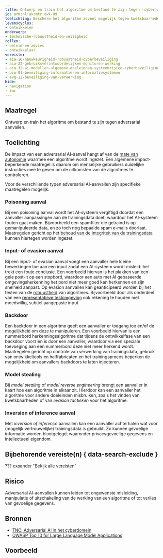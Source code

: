```yaml
---
title: Ontwerp en train het algoritme om bestand te zijn tegen (cyber)aanvallen
id: urn:nl:ak:mtr:owk-09
toelichting: Bescherm het algoritme zoveel mogelijk tegen kwetsbaarheden van adversarial AI-aanvallen. 
levenscyclus:
- ontwikkelen
onderwerp:
- technische-robuustheid-en-veiligheid
rollen:
- beleid-en-advies
- ontwikkelaar
vereiste:
- aia-10-nauwkeurigheid-robuustheid-cyberbeveiliging
- aia-22-gebruiksverantwoordelijken-monitoren-werking
- aia-32-ai-modellen-algemene-doeleinden-systeemrisico-cyberbeveiliging
- bio-01-beveiliging-informatie-en-informatiesystemen
- avg-12-beveiliging-van-verwerking
hide:
- navigation
- toc
---
```


<!-- Let op! onderstaande regel met 'tags' niet weghalen! Deze maakt automatisch de knopjes op basis van de metadata  -->
<!-- tags -->

## Maatregel
Ontwerp en train het algoritme om bestand te zijn tegen adversarial aanvallen.

## Toelichting
De impact van een adversarial AI-aanval hangt af van de [mate van autonomie](../ai-verordening.md#ai-systeem) waarmee een algoritme wordt ingezet. 
Een algemene impact-beperkende maatregel is daarom om menselijke gebruikers duidelijke instructies mee te geven om de uitkomsten van de algoritmes te controleren.

Voor de verschillende typen adversarial AI-aanvallen zijn specifieke maatregelen mogelijk: 

### Poisoning aanval
Bij een poisoning aanval wordt het AI-systeem vergiftigd doordat een aanvaller aanpassingen aan de trainingsdata doet, waardoor het AI-systeem fouten gaat maken. 
Bijvoorbeeld een spamfilter die getraind is op gemanipuleerde data, en zo toch nog bepaalde spam e-mails doorlaat. 
Maatregelen gericht op het [behoud van de integriteit van de trainingsdata](3-dat-11-datamanipulatie.md) kunnen hiertegen worden ingezet.

### Input- of evasion aanval
Bij een input- of evasion aanval voegt een aanvaller hele kleine bewerkingen toe aan een input zodat een AI-systeem wordt misleid: het trekt een foute conclusie. 
Een voorbeeld hiervan is het plakken van een gele post-it op een stopbord, waardoor een auto met AI gebaseerde omgevingsherkenning het bord niet meer goed kan herkennen en zijn snelheid aanpast. 
Op evasion aanvallen kan geanticipeerd worden bij het testen van de [robuustheid](2-owp-34-technische-interventies-robuustheid.md) van algoritmes. Bijvoorbeeld door als onderdeel van een [representatieve testomgeving](5-ver-04-representatieve-testomgeving.md) ook rekening te houden met moedwillig, subtiel aangepaste input.

### Backdoor
Een backdoor in een algoritme geeft een aanvaller er toegang toe en/of de mogelijkheid om deze te manipuleren. 
Een voorbeeld hiervan is een nummerbord herkenningsalgoritme dat tijdens de ontwikkelfase van een backdoor voorzien is door een aanvaller, waardoor via een speciale toevoeging aan een nummerbord deze niet meer herkend wordt. 
Maatregelen gericht op controle van verwerking van trainingsdata, gebruik van ontwikkeltools en halffabricaten en het trainingsproces beperken de mogelijkheid om aanvallers backdoors te laten injecteren.

### Model stealing
Bij *model stealing* of *model reverse engineering* brengt een aanvaller in kaart hoe een algoritme in elkaar zit. 
Hierdoor kan een aanvaller het algoritme voor andere doeleinden misbruiken, zoals het vinden van kwetsbaarheden of van *evasion tactieken* voor het algoritme.

### Inversion of inference aanval
Met *inversion of inference* aanvallen kan een aanvaller achterhalen wat voor (mogelijk vertrouwelijke) trainingsdata is gebruikt. 
Zo kunnen gevoelige informatie worden blootgelegd, waaronder privacygevoelige gegevens en intellectueel eigendom.

## Bijbehorende vereiste(n) { data-search-exclude }
??? expander "Bekijk alle vereisten"
    <!-- list_vereisten_on_maatregelen_page -->

## Risico
Adversarial AI-aanvallen kunnen leiden tot ongewenste misleiding, manipulatie of uitschakeling van de werking van een algoritme of tot verlies van gevoelige gegevens.

## Bronnen
- [TNO, Adversarial AI
in het cyberdomein](https://publications.tno.nl/publication/34640579/Mf1Fda/TNO-2023-R10292.pdf)
- [OWASP Top 10 for Large Language Model Applications](https://owasp.org/www-project-top-10-for-large-language-model-applications/)

## Voorbeeld
<!-- Voeg hier een voorbeeld toe, door er bijvoorbeeld naar te verwijzen -->
